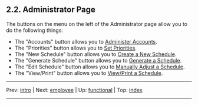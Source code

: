 ## 2.2. Administrator Page

The buttons on the menu on the left of the Administrator page allow you to do the following things:

- The "Accounts" button allows you to [Administer Accounts](accounts.md).
- The "Priorities" button allows you to [Set Priorities](priorities.md).
- The "New Schedule" button allows you to [Create a New Schedule](new.md).
- The "Generate Schedule" button allows you to [Generate a Schedule](generating.md).
- The "Edit Schedule" button allows you to [Manually Adjust a Schedule](adjusting.md).
- The "View/Print" button allows you to [View/Print a Schedule](admin-view-print.md).

* * *
Prev: [intro](../front.md) | Next: [employee](../employee/employee.md) | Up: [functional](../functional.md) | Top: [index](../../index.md)
* * *
